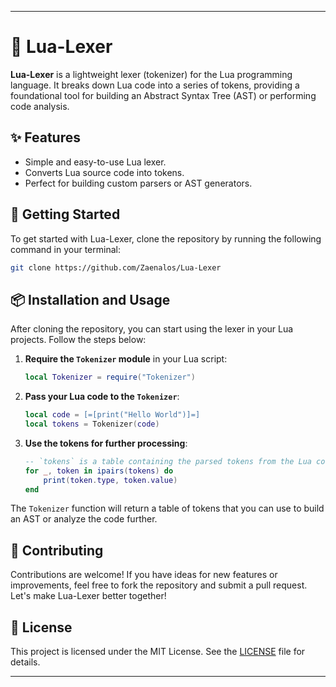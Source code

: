 ---

# 📜 Lua-Lexer

**Lua-Lexer** is a lightweight lexer (tokenizer) for the Lua programming language. It breaks down Lua code into a series of tokens, providing a foundational tool for building an Abstract Syntax Tree (AST) or performing code analysis.

## ✨ Features

- Simple and easy-to-use Lua lexer.
- Converts Lua source code into tokens.
- Perfect for building custom parsers or AST generators.

## 🚀 Getting Started

To get started with Lua-Lexer, clone the repository by running the following command in your terminal:

```sh
git clone https://github.com/Zaenalos/Lua-Lexer
```

## 📦 Installation and Usage

After cloning the repository, you can start using the lexer in your Lua projects. Follow the steps below:

1. **Require the `Tokenizer` module** in your Lua script:

   ```lua
   local Tokenizer = require("Tokenizer")
   ```

2. **Pass your Lua code to the `Tokenizer`**:

   ```lua
   local code = [=[print("Hello World")]=]
   local tokens = Tokenizer(code)
   ```

3. **Use the tokens for further processing**:

   ```lua
   -- `tokens` is a table containing the parsed tokens from the Lua code
   for _, token in ipairs(tokens) do
       print(token.type, token.value)
   end
   ```

The `Tokenizer` function will return a table of tokens that you can use to build an AST or analyze the code further.

## 🤝 Contributing

Contributions are welcome! If you have ideas for new features or improvements, feel free to fork the repository and submit a pull request. Let's make Lua-Lexer better together!

## 📜 License

This project is licensed under the MIT License. See the [LICENSE](LICENSE) file for details.

---